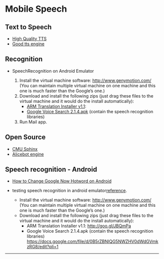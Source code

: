 Mobile Speech 
==============

## Text to Speech

- [High Quality TTS](https://www.vocalware.com/index/demo)
- [Good tts engine](http://www.neospeech.com/)


## Recognition

- SpeechRecognition on Android Emulator

	1. Install the virtual machine software: http://www.genymotion.com/   (You can maintain multiple virtual machine on one machine and this one is much faster than the Google’s one.)
	2. Download and install the following zips (just drag these files to the virtual machine and it would do the install automatically): 
		- [ARM Translation Installer v1.1](http://goo.gl/JBQmPa): 
		- [Google Voice Search 2.1.4.apk](https://docs.google.com/file/d/0B5rZBNIQG5NWZHV0dWdGVmkzRG8/edit?pli=1 ) (contain the speech recognition libraries)  
	3. Run Mail app.

## Open Source

- [CMU Sphinx](http://cmusphinx.sourceforge.net/)
- [Alicebot engine](http://www.alicebot.org/about.html)



## Speech recognition - Android

- [How to Change Google Now Hotword on Android](http://phonetipz.com/how-to-change-google-now-hotword-on-android/)

- testing speech recognition in android emulator[reference](http://forum.xda-developers.com/showthread.php?t=2528952).
	- Install the virtual machine software: http://www.genymotion.com/   (You can maintain multiple virtual machine on one machine and this one is much faster than the Google’s one.)
	- Download and install the following zips (just drag these files to the virtual machine and it would do the install automatically): 
		- ARM Translation Installer v1.1: http://goo.gl/JBQmPa
		- Google Voice Search 2.1.4.apk (contain the speech recognition libraries)  https://docs.google.com/file/d/0B5rZBNIQG5NWZHV0dWdGVmkzRG8/edit?pli=1 
	
	


- - -


